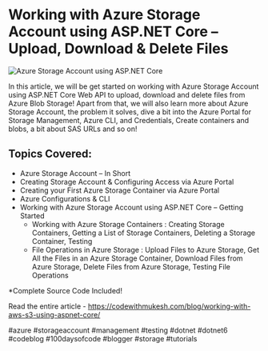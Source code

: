 # Working with Azure Storage Account using ASP.NET Core – Upload, Download & Delete Files 

![Azure Storage Account using ASP.NET Core](https://codewithmukesh.com/wp-content/uploads/2022/03/Working-with-AWS-S3-using-ASP.NET-Core.png)

In this article, we will be get started on working with Azure Storage Account using ASP.NET Core Web API to upload, download and delete files from Azure Blob Storage! Apart from that, we will also learn more about Azure Storage Account, the problem it solves, dive a bit into the Azure Portal for Storage Management, Azure CLI, and Credentials, Create containers and blobs, a bit about SAS URLs and so on!

## Topics Covered:

- Azure Storage Account – In Short
- Creating Storage Account & Configuring Access via Azure Portal
- Creating your First Azure Storage Container via Azure Portal
- Azure Configurations & CLI
- Working with Azure Storage Account using ASP.NET Core – Getting Started
  - Working with Azure Storage Containers : Creating Storage Containers, Getting a List of Storage Containers, Deleting a Storage Container, Testing
  - File Operations in Azure Storage : Upload Files to Azure Storage, Get All the Files in an Azure Storage Container, Download Files from Azure Storage, Delete Files from Azure Storage, Testing File Operations
	   
*Complete Source Code Included!

Read the entire article - https://codewithmukesh.com/blog/working-with-aws-s3-using-aspnet-core/

#azure #storageaccount #management #testing #dotnet #dotnet6 #codeblog #100daysofcode #blogger #storage #tutorials